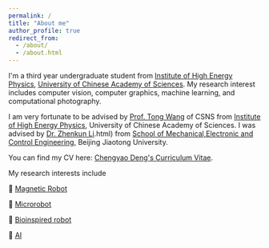 ```yaml
---
permalink: /
title: "About me"
author_profile: true
redirect_from: 
  - /about/
  - /about.html
---
```


I'm a third year undergraduate student from [Institute of High Energy Physics](https://www.ihep.ac.cn/), [University of Chinese Academy of Sciences](https://www.ucas.edu.cn/). My research interest includes computer vision, computer graphics, machine learning, and computational photography.

I am very fortunate to be advised by [Prof. Tong Wang](https://people.ucas.ac.cn/~0060921) of CSNS from [Institute of High Energy Physics](https://www.ihep.ac.cn/), University of Chinese Academy of Sciences. I was advised by [Dr. Zhenkun Li](https://faculty.bjtu.edu.cn/9722/).html) from [School of Mechanical,Electronic and Control Engineering](https://mece.bjtu.edu.cn//cms/), Beijing Jiaotong University.

You can find my CV here: [Chengyao Deng's Curriculum Vitae](../assets/Curriculum_Vitae.pdf).



My research interests include

📖 [Magnetic Robot](https://scholar.google.com.hk/citations?hl=zh-CN&view_op=search_authors&mauthors=label%3AMagnetic_Robot&btnG=)

📖 [Microrobot](https://scholar.google.com.hk/citations?hl=zh-CN&view_op=search_authors&mauthors=label:microrobot)

📖 [Bioinspired robot](https://scholar.google.com.hk/citations?hl=zh-CN&view_op=search_authors&mauthors=label:bioinspired_robot)

📖 [AI](https://scholar.google.com.hk/citations?hl=zh-CN&view_op=search_authors&mauthors=label%3AAI&btnG=)

